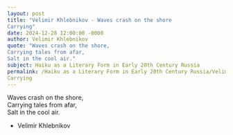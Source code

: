 ```yaml
---
layout: post
title: "Velimir Khlebnikov - Waves crash on the shore  
Carrying"
date: 2024-12-28 12:00:00 -0000
author: Velimir Khlebnikov
quote: "Waves crash on the shore,  
Carrying tales from afar,  
Salt in the cool air."
subject: Haiku as a Literary Form in Early 20th Century Russia
permalink: /Haiku as a Literary Form in Early 20th Century Russia/Velimir Khlebnikov/Velimir Khlebnikov - Waves crash on the shore  
Carrying
---
```


Waves crash on the shore,  
Carrying tales from afar,  
Salt in the cool air.

- Velimir Khlebnikov
